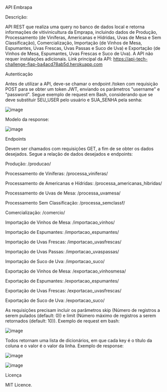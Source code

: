 API Embrapa



Descrição:

API REST que realiza uma query no banco de dados local e retorna informações de vitivinicultura da Emprapa, incluindo dados de Produção, Processamento (de Viníferas, Americanas e Hídridas, Uvas de Mesa e Sem Classificação), Comercialização, Importação (de Vinhos de Mesa, Espumantes, Uvas Frescas, Uvas Passas e Suco de Uva) e Exportação (de Vinhos de Mesa, Espumantes, Uvas Frescas e Suco de Uva). A API não requer instalações adicionais.
Link principal da API: https://api-tech-challenge-fiap-ba4acd78ab5d.herokuapp.com




Autenticação

Antes de utilizar a API, deve-se chamar o endpoint /token com requisição POST para se obter um token JWT, enviando os parâmetros "username" e "password". Segue exemplo de request em Bash, considerando que se deve substituir SEU_USER pelo usuário e SUA_SENHA pela senha:

![image](https://github.com/mamedevitor/techchallenge/assets/55901404/ce89c34b-30da-4014-980d-f0c4bc4d4f18)

Modelo da response:

![image](https://github.com/mamedevitor/techchallenge/assets/55901404/1ae943b6-6dbc-47cd-a10f-7ef99e11dd01)

Endpoints

Devem ser chamados com requisições GET, a fim de se obter os dados desejados. Segue a relação de dados desejados e endpoints:

Produção: /producao/

Processamento de Viníferas: /processa_viniferas/

Processamento de Americanas e Hídridas: /processa_americanas_hibridas/

Processamento de Uvas de Mesa: /processa_uvamesa/

Processamento Sem Classificação: /processa_semclassf/

Comercialização: /comercio/

Importação de Vinhos de Mesa: /importacao_vinhos/

Importação de Espumantes: /importacao_espumantes/

Importação de Uvas Frescas: /importacao_uvasfrescas/

Importação de Uvas Passas: /importacao_uvaspassas/

Importação de Suco de Uva: /importacao_suco/

Exportação de Vinhos de Mesa: /exportacao_vinhosmesa/

Exportação de Espumantes: /exportacao_espumantes/

Exportação de Uvas Frescas: /exportacao_uvasfrescas/

Exportação de Suco de Uva: /exportacao_suco/

As requisições precisam incluir os parâmetros skip (Número de registros a serem pulados (default: 0)) e limit (Número máximo de registros a serem retornados (default: 10)). Exemplo de request em bash:

![image](https://github.com/mamedevitor/techchallenge/assets/55901404/0e594932-319c-400f-bd67-5082e76031ba)

Todos retornam uma lista de dicionários, em que cada key é o título da coluna e o valor é o valor da linha. Exemplo de response:

![image](https://github.com/mamedevitor/techchallenge/assets/55901404/87c0f129-1ddb-4747-917c-f156f0e96c0d)

![image](https://github.com/mamedevitor/techchallenge/assets/55901404/dfcdbc31-2ede-439c-b765-30f44204143e)

Licença

MIT Licence.
